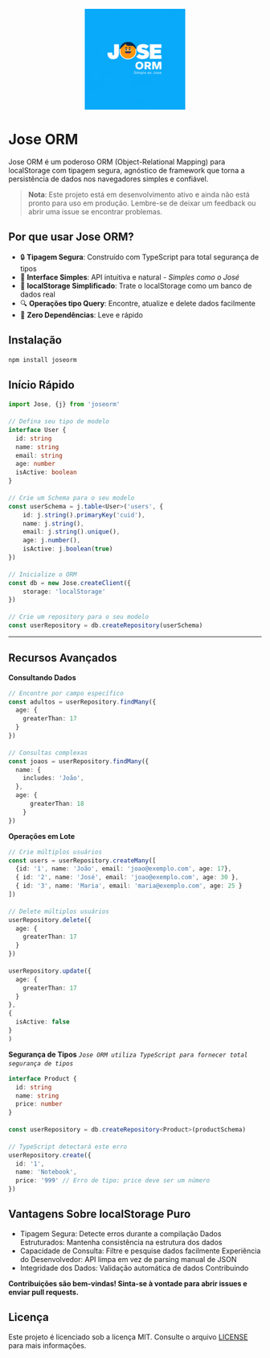 <p align="center">
  <img src="./logo.svg" alt="Jose ORM Logo" width="200" />
</p>

# Jose ORM

Jose ORM é um poderoso ORM (Object-Relational Mapping) para localStorage com tipagem segura, agnóstico de framework que torna a persistência de dados nos navegadores simples e confiável.

> **Nota**: Este projeto está em desenvolvimento ativo e ainda não está pronto para uso em produção. Lembre-se de deixar um feedback ou abrir uma issue se encontrar problemas.

## Por que usar Jose ORM?

- 🔒 **Tipagem Segura**: Construído com TypeScript para total segurança de tipos
- 🚀 **Interface Simples**: API intuitiva e natural *- Simples como o José*
- 💾 **localStorage Simplificado**: Trate o localStorage como um banco de dados real
- 🔍 **Operações tipo Query**: Encontre, atualize e delete dados facilmente
- 🏃 **Zero Dependências**: Leve e rápido

## Instalação

```bash
npm install joseorm
```
## Início Rápido
```typescript
import Jose, {j} from 'joseorm'

// Defina seu tipo de modelo
interface User {
  id: string
  name: string
  email: string
  age: number
  isActive: boolean
}

// Crie um Schema para o seu modelo
const userSchema = j.table<User>('users', {
    id: j.string().primaryKey('cuid'),
    name: j.string(),
    email: j.string().unique(),
    age: j.number(),
    isActive: j.boolean(true)
})

// Inicialize o ORM
const db = new Jose.createClient({
    storage: 'localStorage'
})

// Crie um repository para o seu modelo
const userRepository = db.createRepository(userSchema)
```

***

## Recursos Avançados

**Consultando Dados**

```typescript
// Encontre por campo específico
const adultos = userRepository.findMany({
  age: {
    greaterThan: 17
  }
})

// Consultas complexas
const joaos = userRepository.findMany({
  name: {
    includes: 'João',
  },
  age: {
      greaterThan: 18
    }
})
```

**Operações em Lote**

```typescript
// Crie múltiplos usuários
const users = userRepository.createMany([
  {id: '1', name: 'João', email: 'joao@exemplo.com', age: 17},
  { id: '2', name: 'José', email: 'joao@exemplo.com', age: 30 },
  { id: '3', name: 'Maria', email: 'maria@exemplo.com', age: 25 }
])

// Delete múltiplos usuários
userRepository.delete({
  age: {
    greaterThan: 17
  }
})

userRepository.update({
  age: {
    greaterThan: 17
  }
},
{
  isActive: false
}
)

```

**Segurança de Tipos**
*`Jose ORM utiliza TypeScript para fornecer total segurança de tipos`*

```typescript
interface Product {
  id: string
  name: string
  price: number
}

const userRepository = db.createRepository<Product>(productSchema)

// TypeScript detectará este erro
userRepository.create({
  id: '1',
  name: 'Notebook',
  price: '999' // Erro de tipo: price deve ser um número
})
```


## Vantagens Sobre localStorage Puro

* Tipagem Segura: Detecte erros durante a compilação
Dados Estruturados: Mantenha consistência na estrutura dos dados
* Capacidade de Consulta: Filtre e pesquise dados facilmente
Experiência do Desenvolvedor: API limpa em vez de parsing manual de JSON
* Integridade dos Dados: Validação automática de dados
Contribuindo

**Contribuições são bem-vindas! Sinta-se à vontade para abrir issues e enviar pull requests.**

## Licença

Este projeto é licenciado sob a licença MIT. Consulte o arquivo [LICENSE](./LICENSE) para mais informações.
